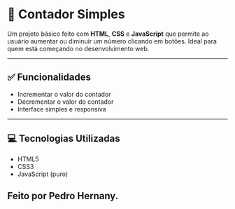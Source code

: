 # 🧮 Contador Simples

Um projeto básico feito com **HTML**, **CSS** e **JavaScript** que permite ao usuário aumentar ou diminuir um número clicando em botões. Ideal para quem está começando no desenvolvimento web.

---

## ✅ Funcionalidades

- Incrementar o valor do contador
- Decrementar o valor do contador
- Interface simples e responsiva

---

## 💻 Tecnologias Utilizadas

- HTML5
- CSS3
- JavaScript (puro)

## Feito por Pedro Hernany.
